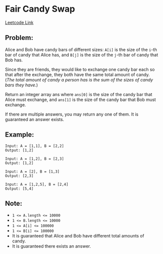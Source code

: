 
# Fair Candy Swap
[Leetcode Link](https://leetcode.com/problems/fair-candy-swap/)

## Problem:

Alice and Bob have candy bars of different sizes: `A[i]` is the size of the `i`-th bar of candy that Alice has, and `B[j]` is the size of the `j`-th bar of candy that Bob has.

Since they are friends, they would like to exchange one candy bar each so that after the exchange, they both have the same total amount of candy.  (*The total amount of candy a person has is the sum of the sizes of candy bars they have.*)

Return an integer array ans where `ans[0]` is the size of the candy bar that Alice must exchange, and `ans[1]` is the size of the candy bar that Bob must exchange.

If there are multiple answers, you may return any one of them.  It is guaranteed an answer exists.


## Example:

```
Input: A = [1,1], B = [2,2]
Output: [1,2]
```
```
Input: A = [1,2], B = [2,3]
Output: [1,2]
```
```
Input: A = [2], B = [1,3]
Output: [2,3]
```
```
Input: A = [1,2,5], B = [2,4]
Output: [5,4]
```

## Note:

- `1 <= A.length <= 10000`
- `1 <= B.length <= 10000`
- `1 <= A[i] <= 100000`
- `1 <= B[i] <= 100000`
- It is guaranteed that Alice and Bob have different total amounts of candy.
- It is guaranteed there exists an answer.